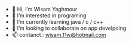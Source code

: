- 👋 Hi, I’m Wisam Yaghmour 
- 👀 I’m interested in programing 
- 🌱 I’m currently learning java / c / c++
- 💞️ I’m looking to collaborate on app develpoing 
- 📫 contanct : wisam.11w@hotmail.com 

<!---
wisamzy/wisamzy is a ✨ special ✨ repository because its `README.md` (this file) appears on your GitHub profile.
You can click the Preview link to take a look at your changes.
--->
